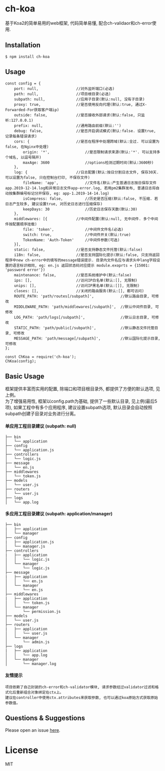 # ch-koa

基于Koa2的简单易用的web框架, 代码简单易懂, 配合ch-validaor和ch-error使用.

## Installation

```
$ npm install ch-koa
```

## Usage

```
const config = {
    port: null,                 //对外监听端口(必选)
    path: null,                 //项目根目录(必选)
    subpath: null,              //应用子目录(默认:null, 没有子目录)
    proxy: true,                //是否使用反向代理(默认:true, 通过X-Forwarded-For获取客户端ip)
    outside: false,             //是否接收外部请求(默认:false, 只监听:127.0.0.1)
    prefix: null,               //通用路由前缀(默认:'')
    debug: false,               //是否开启调试模式(默认:false. 设置true, 记录每条错误请求)
    cors: {                     //是否在程序中处理跨域(默认:全过. 可以设置为false, 在Nginx中处理)
        origin: '*',                //是否限制请求来源(默认:'*'. 可以支持多个域名, 以逗号隔开)
        maxAge: 3600                //options检测过期时间(默认:3600秒)
    },
    log: {                      //日志配置(默认:按日分割日志文件, 保存30天. 可以设置为false, 只在控制台打印, 不保存文件)
        fileName: 'app',            //文件名(默认:产生普通日志按日保存文件app.2019-12-14.log和异常日志文件app-error.log, 若用pm2集群发布, 普通日志将自动按集群编号标记分开保存, eg: app-1.2019-14-14.log)
        isCompress: false,          //历史是否压缩(默认:false, 不压缩. 若日志产生较多, 建议设置true, 对历史日志进行压缩保存)
        keepDays: 30                //历史日志保存天数(默认:30)
    },
    middlewares: [{             //中间件配置(默认:null, 无中间件. 多个中间件按配置顺序挂载)
        file: 'token',              //中间件文件名(必选)
        switch: true,               //中间件开关(默认:true)
        TokenName: 'Auth-Token'     //中间件参数(可选)
    }],
    static: false,              //是否支持静态文件托管(默认:false)
    i18n: false,                //是否支持国际化提示(默认:false, 只支持返回程序中new ch-error中的填写的message错误提示. 目录内文件名应与请求头中lang字段设置的语言标识相同, eg: en.js 返回状态码对应提示 module.exoprts = {15001: 'password error'})
    maintenance: false,         //是否系统维护中(默认:false)
    ips: [],                    //访问IP白名单(默认:[], 无限制)
    unips: [],                  //访问IP黑名单(默认:[]], 无限制)
    closes: [],                 //关闭的路由服务(默认:[], 都可访问)
    ROUTE_PATH: 'path/routes[/subpath]',            //默认路由目录, 可修改
    MIDDLEWARE_PATH: 'path/middlewares[/subpath]',  //默认中间件目录, 可修改
    LOG_PATH: 'path/logs[/subpath]',                //默认日志目录, 可修改
    STATIC_PATH: 'path/public[/subpath]',           //默认静态文件托管目录, 可修改
    MESSAGE_PATH: 'path/message[/subpath]',         //默认国际化提示目录, 可修改
};

const ChKoa = require('ch-koa');
ChKoa(config);
```

## Basic Usage
框架提供丰富而实用的配置, 除端口和项目根目录外, 都提供了方便的默认选项, 见上例。  
为了增强易用性, 框架以config.path为基础, 提供了一些默认目录, 见上例(最后5项), 如果工程中有多个应用程序, 建议设置subpath选项, 默认目录会自动按照subpath创建子目录对业务进行分离。


#### 单应用工程目录建议 (subpath: null)
```
├── bin
│   └── application
├── config
│   └── application.js
├── controllers
│   └── logic.js
├── message
│   └── en.js
├── middlewares
│   └── token.js
├── models
│   └── user.js
├── routers
│   └── user.js
├── logs
│   └── app.log
``` 

#### 多应用工程目录建议 (subpath: application/manager)
```
├── bin
|   ├── application
│   └── manager
├── config
|   ├── application.js
│   └── manager.js
├── controllers
|   ├── application
│   │   └── logic.js
│   └── manager
│       └── logic.js
├── message
|   ├── application
│   │   └── en.js
│   └── manager
│       └── en.js
├── middlewares
|   ├── application
│   │   └── token.js
│   └── manager
│       └── permission.js
├── models
│   └── user.js
├── routers
|   ├── application
│   │   └── user.js
│   └── manager
│       └── admin.js
├── logs
|   ├── application
│   │   └── app.log
│   └── manager
│       └── manager.log
```


#### 友情提示
    项目依赖了自己封装的ch-error和ch-validator模块, 请求参数经过validator过滤和格式化后重新组合对象绑定在ctx上。  
    建议在controller中使用ctx.attributes来获取参数, 也可以通过koa原始方式获取原始参数值。  

## Questions & Suggestions

Please open an issue [here](https://github.com/chengshubei/ch-koa/issues).

# License

  MIT
